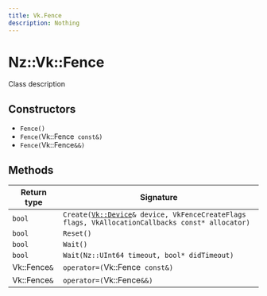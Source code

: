 ```yaml
---
title: Vk.Fence
description: Nothing
---
```


# Nz::Vk::Fence

Class description

## Constructors

- `Fence()`
- `Fence(`Vk::Fence` const&)`
- `Fence(`Vk::Fence`&&)`

## Methods

| Return type | Signature |
| ----------- | --------- |
| `bool` | `Create(`[`Vk::Device`](documentation/generated/VulkanRenderer/Vk.Device.md)`& device, VkFenceCreateFlags flags, VkAllocationCallbacks const* allocator)` |
| `bool` | `Reset()` |
| `bool` | `Wait()` |
| `bool` | `Wait(Nz::UInt64 timeout, bool* didTimeout)` |
| Vk::Fence`&` | `operator=(`Vk::Fence` const&)` |
| Vk::Fence`&` | `operator=(`Vk::Fence`&&)` |
